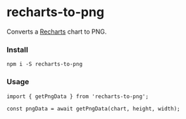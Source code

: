 # recharts-to-png

Converts a [Recharts](<[https://github.com/recharts/recharts](https://github.com/recharts/recharts)>) chart to PNG.

### Install

```
npm i -S recharts-to-png
```

### Usage

```
import { getPngData } from 'recharts-to-png';

const pngData = await getPngData(chart, height, width);
```

